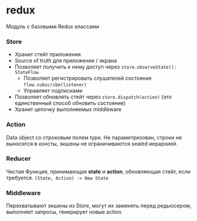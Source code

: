 # redux

Модуль с базовыми Redux классами

### Store

- Хранит стейт приложения
- Source of truth для приложения / экрана
- Позволяет получить к нему доступ через `store.observeState(): StateFlow`
  - Позволяет регистрировать слушателей состояния `flow.subscribe(listener)`
  - Управляет подписками
- Позволяет обновлять стейт через `store.dispatch(action)` (это единственный способ обновить состояние)
- Хранит цепочку выполняемых middleware

### Action

Data object со строковым полем type.
Не параметризован, строки не выносятся в консты, экшены не ограничиваются sealed иерархией.

### Reducer

Чистая Функция, принимающая **state** и **action**, обновляющая стейт, если требуется.
`(State, Action) -> New State`

### Middleware

Перехватывают экшены из Store, могут их заменять перед редьюсером, выполняет запросы, генерирует новые action.
